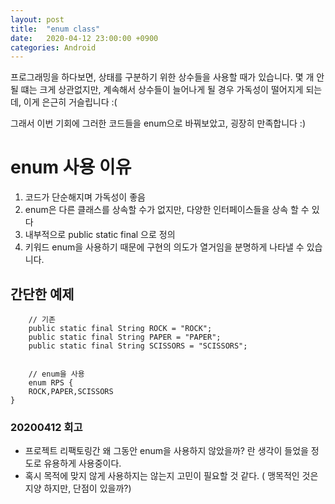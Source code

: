 ```yaml
---
layout: post
title:  "enum class"
date:   2020-04-12 23:00:00 +0900
categories: Android
---
```


프로그래밍을 하다보면, 상태를 구분하기 위한 상수들을 사용할 때가 있습니다.
몇 개 안될 떄는 크게 상관없지만, 계속해서 상수들이 늘어나게 될 경우 가독성이 떨어지게 되는데, 이게 은근히 거슬립니다 :(

그래서 이번 기회에 그러한 코드들을
enum으로 바꿔보았고, 굉장히 만족합니다 :)


# enum 사용 이유

1. 코드가 단순해지며 가독성이 좋음
2. enum은 다른 클래스를 상속할 수가 없지만, 다양한 인터페이스들을 상속 할 수 있다
3. 내부적으로 public static final 으로 정의
4. 키워드 enum을 사용하기 때문에 구현의 의도가 열거임을 분명하게 나타낼 수 있습니다.


## 간단한 예제 

```
    // 기존
    public static final String ROCK = "ROCK";
    public static final String PAPER = "PAPER";
    public static final String SCISSORS = "SCISSORS";
    

    // enum을 사용
    enum RPS {
    ROCK,PAPER,SCISSORS
}

```

### 20200412 회고
- 프로젝트 리팩토링간 왜 그동안 enum을 사용하지 않았을까? 란 생각이 들었을 정도로 유용하게 사용중이다.
- 혹시 목적에 맞지 않게 사용하지는 않는지 고민이 필요할 것 같다. ( 맹목적인 것은 지양 하지만, 단점이 있을까?)